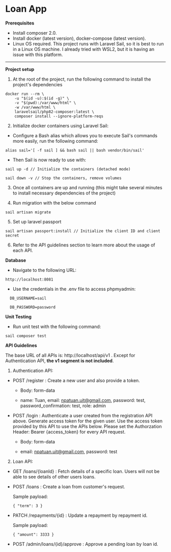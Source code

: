 # Loan App

**Prerequisites**

- Install composer 2.0.
- Install docker (latest version), docker-compose (latest version).
- Linux OS required. This project runs with Laravel Sail, so it is best to run in a Linux OS machine. I already tried with WSL2, but it is having an issue with this platform.

---------------
**Project setup**

1. At the root of the project, run the following command to install the project's dependencies
````
docker run --rm \
    -u "$(id -u):$(id -g)" \
    -v "$(pwd):/var/www/html" \
    -w /var/www/html \
    laravelsail/php82-composer:latest \
    composer install --ignore-platform-reqs
````

2. Initialize docker containers using Laravel Sail:

- Configure a Bash alias which allows you to execute Sail's commands more easily, run the following command:

````  
alias sail='[ -f sail ] && bash sail || bash vendor/bin/sail'
````

- Then Sail is now ready to use with:

````
sail up -d // Initialize the containers (detached mode)

sail down -v // Stop the containers, remove volumes
````

3. Once all containers are up and running (this might take several minutes to install necessary dependencies of the project)

4. Run migration with the below command

````
sail artisan migrate
````

5. Set up laravel passport
````
sail artisan passport:install // Initialize the client ID and client secret
````

6. Refer to the API guidelines section to learn more about the usage of each API.

**Database**

- Navigate to the following URL:

``http://localhost:8081``

- Use the credentials in the .env file to access phpmyadmin:

````
  DB_USERNAME=sail
  
  DB_PASSWORD=password
````

**Unit Testing**

- Run unit test with the following command:

````
sail composer test
````

**API Guidelines**

The base URL of all APIs is: http://localhost/api/v1 . Except for Authentication API, **the v1 segment is not included**.

1. Authentication API:

- POST /register : Create a new user and also provide a token.


    + Body: form-data
    
    + name: Tuan, email: npatuan.uit@gmail.com, password: test, password_confirmation: test, role: admin

- POST /login : Authenticate a user created from the registration API above. Generate access token for the given user. Use the access token provided by this API to use the APIs below. Please set the Authorzation Header: Bearer {access_token} for every API request.


    + Body: form-data

    + email: npatuan.uit@gmail.com, password: test


2. Loan API: 

- GET /loans/{loanId} : Fetch details of a specific loan. Users will not be able to see details of other users loans.


- POST /loans : Create a loan from customer's request.

    Sample payload:

   ````
  { "term": 3 }
  ````


- PATCH /repayments/{id} : Update a repayment by repayment id.

    Sample payload:

    ````
    { "amount": 3333 }
    ````


- POST /admin/loans/{id}/approve : Approve a pending loan by loan id.
